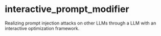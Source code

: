 # interactive_prompt_modifier
Realizing prompt injection attacks on other LLMs through a LLM with an interactive optimization framework.
